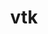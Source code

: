 ---
title: "vtk"
layout: cache
categories: [package, develop]
meta: {"versions": ["8.2.1a"], "compilers": ["gcc@=11.1.0", "gcc@=11.4.0"], "oss": ["ubuntu20.04"], "platforms": ["linux"], "targets": ["x86_64_v3"], "stacks": ["data-vis-sdk", "e4s", "root"], "num_specs": 12, "num_specs_by_stack": {"root": 12, "data-vis-sdk": 8, "e4s": 4}}
spec_details: [{"hash": "us354ark6iz3vchinltbdedcdt75zmgo", "compiler": "gcc@=11.1.0", "versions": ["8.2.1a"], "os": "ubuntu20.04", "platform": "linux", "target": "x86_64_v3", "variants": ["build_system=cmake", "build_type=Release", "~ffmpeg", "generator=make", "~ipo", "+mpi", "+opengl2", "~osmesa", "patches=36b22cd,3b47ee0,760fd6d,9535683,a4c63c6,b0c3cea", "+python", "~qt", "~xdmf"], "stacks": ["root", "data-vis-sdk"], "size": "-", "tarball": "https://binaries.spack.io/develop/build_cache/linux-ubuntu20.04-x86_64_v3/gcc-11.1.0/vtk-8.2.1a/linux-ubuntu20.04-x86_64_v3-gcc-11.1.0-vtk-8.2.1a-us354ark6iz3vchinltbdedcdt75zmgo.spack"}, {"hash": "sokj4fjblrkvdubpvmuennxrkl7oykxh", "compiler": "gcc@=11.1.0", "versions": ["8.2.1a"], "os": "ubuntu20.04", "platform": "linux", "target": "x86_64_v3", "variants": ["build_system=cmake", "build_type=Release", "~examples", "~ffmpeg", "generator=make", "~ipo", "+mpi", "+opengl2", "~osmesa", "patches=36b22cd,3b47ee0,760fd6d,9535683,a4c63c6,b0c3cea", "+python", "~qt", "~xdmf"], "stacks": ["root", "data-vis-sdk"], "size": "-", "tarball": "https://binaries.spack.io/develop/build_cache/linux-ubuntu20.04-x86_64_v3/gcc-11.1.0/vtk-8.2.1a/linux-ubuntu20.04-x86_64_v3-gcc-11.1.0-vtk-8.2.1a-sokj4fjblrkvdubpvmuennxrkl7oykxh.spack"}, {"hash": "zreotawneohs242pcvabc5smfhunxuuw", "compiler": "gcc@=11.1.0", "versions": ["8.2.1a"], "os": "ubuntu20.04", "platform": "linux", "target": "x86_64_v3", "variants": ["build_system=cmake", "build_type=Release", "~examples", "~ffmpeg", "generator=make", "~ipo", "+mpi", "+opengl2", "+osmesa", "patches=36b22cd,3b47ee0,760fd6d,9535683,b0c3cea", "+python", "~qt", "~xdmf"], "stacks": ["root", "data-vis-sdk"], "size": "-", "tarball": "https://binaries.spack.io/develop/build_cache/linux-ubuntu20.04-x86_64_v3/gcc-11.1.0/vtk-8.2.1a/linux-ubuntu20.04-x86_64_v3-gcc-11.1.0-vtk-8.2.1a-zreotawneohs242pcvabc5smfhunxuuw.spack"}, {"hash": "j7cbsy6ha4jjwsm5nv2rrgofzgvy7tto", "compiler": "gcc@=11.1.0", "versions": ["8.2.1a"], "os": "ubuntu20.04", "platform": "linux", "target": "x86_64_v3", "variants": ["build_system=cmake", "build_type=Release", "~ffmpeg", "generator=make", "~ipo", "+mpi", "+opengl2", "+osmesa", "patches=36b22cd,3b47ee0,760fd6d,9535683,b0c3cea", "+python", "~qt", "~xdmf"], "stacks": ["root", "data-vis-sdk"], "size": "-", "tarball": "https://binaries.spack.io/develop/build_cache/linux-ubuntu20.04-x86_64_v3/gcc-11.1.0/vtk-8.2.1a/linux-ubuntu20.04-x86_64_v3-gcc-11.1.0-vtk-8.2.1a-j7cbsy6ha4jjwsm5nv2rrgofzgvy7tto.spack"}, {"hash": "iotnqwc3swjviz3vkcm7n5adifgpxngt", "compiler": "gcc@=11.1.0", "versions": ["8.2.1a"], "os": "ubuntu20.04", "platform": "linux", "target": "x86_64_v3", "variants": ["build_system=cmake", "build_type=Release", "~examples", "~ffmpeg", "generator=make", "~ipo", "+mpi", "+opengl2", "+osmesa", "patches=36b22cd,3b47ee0,760fd6d,9535683,b0c3cea", "+python", "~qt", "~xdmf"], "stacks": ["root", "data-vis-sdk"], "size": "-", "tarball": "https://binaries.spack.io/develop/build_cache/linux-ubuntu20.04-x86_64_v3/gcc-11.1.0/vtk-8.2.1a/linux-ubuntu20.04-x86_64_v3-gcc-11.1.0-vtk-8.2.1a-iotnqwc3swjviz3vkcm7n5adifgpxngt.spack"}, {"hash": "a64tkvj6yr2dibtcrpoijb4m65fikufc", "compiler": "gcc@=11.1.0", "versions": ["8.2.1a"], "os": "ubuntu20.04", "platform": "linux", "target": "x86_64_v3", "variants": ["build_system=cmake", "build_type=Release", "~examples", "~ffmpeg", "generator=make", "~ipo", "+mpi", "+opengl2", "~osmesa", "patches=36b22cd,3b47ee0,760fd6d,9535683,a4c63c6,b0c3cea", "+python", "~qt", "~xdmf"], "stacks": ["root", "data-vis-sdk"], "size": "-", "tarball": "https://binaries.spack.io/develop/build_cache/linux-ubuntu20.04-x86_64_v3/gcc-11.1.0/vtk-8.2.1a/linux-ubuntu20.04-x86_64_v3-gcc-11.1.0-vtk-8.2.1a-a64tkvj6yr2dibtcrpoijb4m65fikufc.spack"}, {"hash": "knxs2rzdl3gpwvjhgb5xoi6thocd5xcq", "compiler": "gcc@=11.1.0", "versions": ["8.2.1a"], "os": "ubuntu20.04", "platform": "linux", "target": "x86_64_v3", "variants": ["build_system=cmake", "build_type=Release", "~examples", "~ffmpeg", "generator=make", "~ipo", "+mpi", "+opengl2", "+osmesa", "patches=36b22cd,3b47ee0,760fd6d,9535683,b0c3cea", "+python", "~qt", "~xdmf"], "stacks": ["root", "data-vis-sdk"], "size": "-", "tarball": "https://binaries.spack.io/develop/build_cache/linux-ubuntu20.04-x86_64_v3/gcc-11.1.0/vtk-8.2.1a/linux-ubuntu20.04-x86_64_v3-gcc-11.1.0-vtk-8.2.1a-knxs2rzdl3gpwvjhgb5xoi6thocd5xcq.spack"}, {"hash": "gxu663ukfd7hxhshfvvdvo3dz5j5vltc", "compiler": "gcc@=11.1.0", "versions": ["8.2.1a"], "os": "ubuntu20.04", "platform": "linux", "target": "x86_64_v3", "variants": ["build_system=cmake", "build_type=Release", "~examples", "~ffmpeg", "generator=make", "~ipo", "+mpi", "+opengl2", "~osmesa", "patches=36b22cd,3b47ee0,760fd6d,9535683,a4c63c6,b0c3cea", "+python", "~qt", "~xdmf"], "stacks": ["root", "data-vis-sdk"], "size": "-", "tarball": "https://binaries.spack.io/develop/build_cache/linux-ubuntu20.04-x86_64_v3/gcc-11.1.0/vtk-8.2.1a/linux-ubuntu20.04-x86_64_v3-gcc-11.1.0-vtk-8.2.1a-gxu663ukfd7hxhshfvvdvo3dz5j5vltc.spack"}, {"hash": "sf6mxnnacqff7uvizdjmildy6kjxx3jn", "compiler": "gcc@=11.4.0", "versions": ["8.2.1a"], "os": "ubuntu20.04", "platform": "linux", "target": "x86_64_v3", "variants": ["build_system=cmake", "build_type=Release", "~examples", "~ffmpeg", "generator=make", "~ipo", "+mpi", "+opengl2", "~osmesa", "patches=36b22cd,3b47ee0,760fd6d,9535683,a4c63c6,b0c3cea", "+python", "~qt", "~xdmf"], "stacks": ["e4s", "root"], "size": "-", "tarball": "https://binaries.spack.io/develop/build_cache/linux-ubuntu20.04-x86_64_v3/gcc-11.4.0/vtk-8.2.1a/linux-ubuntu20.04-x86_64_v3-gcc-11.4.0-vtk-8.2.1a-sf6mxnnacqff7uvizdjmildy6kjxx3jn.spack"}, {"hash": "2qkmcbsrsnf5vvmidyp7tjvvzjhcfwja", "compiler": "gcc@=11.4.0", "versions": ["8.2.1a"], "os": "ubuntu20.04", "platform": "linux", "target": "x86_64_v3", "variants": ["build_system=cmake", "build_type=Release", "~examples", "~ffmpeg", "generator=make", "~ipo", "+mpi", "+opengl2", "~osmesa", "patches=36b22cd,3b47ee0,760fd6d,9535683,a4c63c6,b0c3cea", "+python", "~qt", "~xdmf"], "stacks": ["e4s", "root"], "size": "-", "tarball": "https://binaries.spack.io/develop/build_cache/linux-ubuntu20.04-x86_64_v3/gcc-11.4.0/vtk-8.2.1a/linux-ubuntu20.04-x86_64_v3-gcc-11.4.0-vtk-8.2.1a-2qkmcbsrsnf5vvmidyp7tjvvzjhcfwja.spack"}, {"hash": "t3shc53rgcdwy5mrl3czisrnhf7ro5y3", "compiler": "gcc@=11.4.0", "versions": ["8.2.1a"], "os": "ubuntu20.04", "platform": "linux", "target": "x86_64_v3", "variants": ["build_system=cmake", "build_type=Release", "~examples", "~ffmpeg", "generator=make", "~ipo", "+mpi", "+opengl2", "~osmesa", "patches=36b22cd,3b47ee0,760fd6d,9535683,a4c63c6,b0c3cea", "+python", "~qt", "~xdmf"], "stacks": ["e4s", "root"], "size": "-", "tarball": "https://binaries.spack.io/develop/build_cache/linux-ubuntu20.04-x86_64_v3/gcc-11.4.0/vtk-8.2.1a/linux-ubuntu20.04-x86_64_v3-gcc-11.4.0-vtk-8.2.1a-t3shc53rgcdwy5mrl3czisrnhf7ro5y3.spack"}, {"hash": "brvrczs2a7da2xjoai2477xebuwqx7cw", "compiler": "gcc@=11.4.0", "versions": ["8.2.1a"], "os": "ubuntu20.04", "platform": "linux", "target": "x86_64_v3", "variants": ["build_system=cmake", "build_type=Release", "~examples", "~ffmpeg", "generator=make", "~ipo", "+mpi", "+opengl2", "~osmesa", "patches=36b22cd,3b47ee0,760fd6d,9535683,a4c63c6,b0c3cea", "+python", "~qt", "~xdmf"], "stacks": ["e4s", "root"], "size": "-", "tarball": "https://binaries.spack.io/develop/build_cache/linux-ubuntu20.04-x86_64_v3/gcc-11.4.0/vtk-8.2.1a/linux-ubuntu20.04-x86_64_v3-gcc-11.4.0-vtk-8.2.1a-brvrczs2a7da2xjoai2477xebuwqx7cw.spack"}]
---